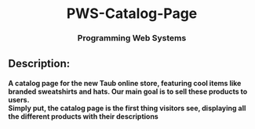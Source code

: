 <h1 align="center">PWS-Catalog-Page</h1>
<h3 align="center">Programming Web Systems</h3>

 
<p>
  <h2>
    Description:
  </h2>
  <h4>
    A catalog page for the new Taub online store, featuring cool items like branded sweatshirts and hats. Our main goal is to sell these products to users. <br>
    Simply put, the catalog page is the first thing visitors see, displaying all the different products with their descriptions
  </h4>
</p>
